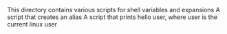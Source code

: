 This directory contains various scripts for shell variables and expansions
A script that creates an alias
A script that prints hello user, where user is the current linux user
